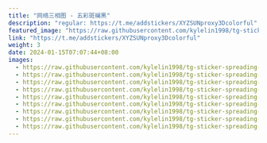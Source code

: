 ```yaml
---
title: "网络三相图 - 五彩斑斓黑"
description: "regular: https://t.me/addstickers/XYZSUNproxy3Dcolorful"
featured_image: "https://raw.githubusercontent.com/kylelin1998/tg-sticker-spreading-worldwide-images/main/img/1362ddee-d431-4af3-8439-8ca015912618.jpg"
link: "https://t.me/addstickers/XYZSUNproxy3Dcolorful"
weight: 3
date: 2024-01-15T07:07:44+08:00
images:
  - https://raw.githubusercontent.com/kylelin1998/tg-sticker-spreading-worldwide-images/main/img/1362ddee-d431-4af3-8439-8ca015912618.jpg
  - https://raw.githubusercontent.com/kylelin1998/tg-sticker-spreading-worldwide-images/main/img/f736cdeb-fb3a-40e0-8743-45352dd599a5.jpg
  - https://raw.githubusercontent.com/kylelin1998/tg-sticker-spreading-worldwide-images/main/img/a697fe37-61d2-4bfa-86b7-85c82b3a6f80.jpg
  - https://raw.githubusercontent.com/kylelin1998/tg-sticker-spreading-worldwide-images/main/img/35173e6d-bfcf-4ca0-8372-d548f248666b.jpg
  - https://raw.githubusercontent.com/kylelin1998/tg-sticker-spreading-worldwide-images/main/img/75f12cfc-5889-48d8-8383-0a7e6494ec2d.jpg
  - https://raw.githubusercontent.com/kylelin1998/tg-sticker-spreading-worldwide-images/main/img/9377fb3a-017f-43c2-a885-62f1541fc6cd.jpg
  - https://raw.githubusercontent.com/kylelin1998/tg-sticker-spreading-worldwide-images/main/img/9c4ee614-f85d-4809-8908-a68cfd62ad6f.jpg
  - https://raw.githubusercontent.com/kylelin1998/tg-sticker-spreading-worldwide-images/main/img/fccc65dd-2d5b-447f-bc42-ede13facef4c.jpg
  - https://raw.githubusercontent.com/kylelin1998/tg-sticker-spreading-worldwide-images/main/img/13cf9e2b-17e3-4a69-adf2-b5b317ec2b86.jpg
---
```

